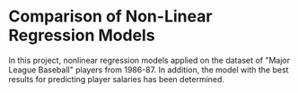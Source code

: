 # Comparison of Non-Linear Regression Models

In this project, nonlinear regression models applied on the dataset of "Major League Baseball" players from 1986-87. In addition, the model with the best results for predicting player salaries has been determined.
